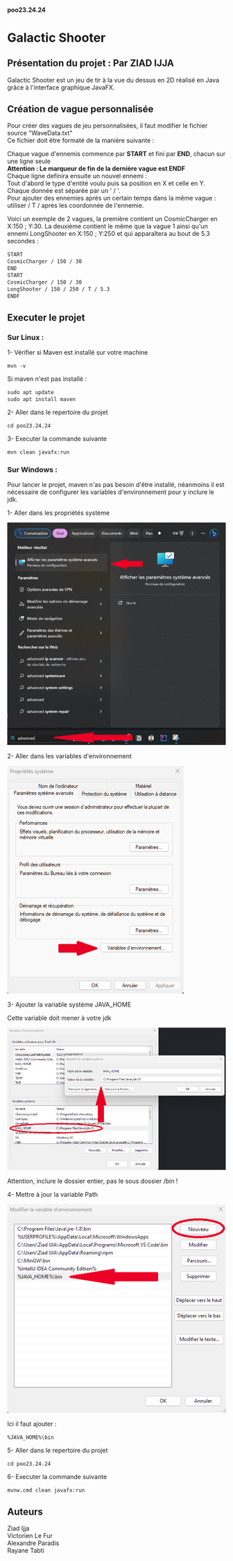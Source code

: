 #### poo23.24.24

# Galactic Shooter

## Présentation du projet  : Par ZIAD IJJA

Galactic Shooter est un jeu de tir à la vue du dessus en 2D réalisé en Java grâce à l'interface graphique JavaFX.

## Création de vague personnalisée
Pour créer des vagues de jeu personnalisées, il faut modifier le fichier source "WaveData.txt"  
Ce fichier doit être formaté de la manière suivante :

Chaque vague d'ennemis commence par **START** et fini par **END**, chacun sur une ligne seule  
**Attention : Le marqueur de fin de la dernière vague est ENDF**  
Chaque ligne definira ensuite un nouvel ennemi :  
Tout d'abord le type d'entité voulu puis sa position en X et celle en Y. Chaque donnée est séparée par un ' / '.  
Pour ajouter des ennemies après un certain temps dans la même vague : utiliser / T / <temps en secondes> après les coordonnée de l'ennemie.

Voici un exemple de 2 vagues, la première contient un CosmicCharger en X:150 ; Y:30. La deuxième contient le même que la vague 1 ainsi qu'un ennemi LongShooter en X:150 ; Y:250 et qui apparaîtera au bout de 5.3 secondes :

```
START  
CosmicCharger / 150 / 30  
END
START
CosmicCharger / 150 / 30
LongShooter / 150 / 250 / T / 5.3
ENDF
```

## Executer le projet

### Sur Linux :

1- Vérifier si Maven est installé sur votre machine 
```
mvn -v
```

Si maven n'est pas installé : 
```
sudo apt update
sudo apt install maven
```

2- Aller dans le repertoire du projet 
```
cd poo23.24.24
```

3- Executer la commande suivante
```
mvn clean javafx:run 
```

### Sur Windows :
Pour lancer le projet, maven n'as pas besoin d'être installé, néanmoins il est nécessaire de configurer les variables d'environnement pour y inclure le jdk.

1- Aller dans les propriétés système

![step 01](img/step-01-windows.png)

2- Aller dans les variables d'environnement 

![step 02](img/step-02-windows.png)

3- Ajouter la variable système JAVA_HOME

Cette variable doit mener à votre jdk

![step 03](img/step-03-windows.png)

Attention, inclure le dossier entier, pas le sous dossier /bin !

4- Mettre à jour la variable Path

![step 04](img/step-04-windows.png)

Ici il faut ajouter :
```
%JAVA_HOME%\bin 
```

5- Aller dans le repertoire du projet 
```
cd poo23.24.24
```

6- Executer la commande suivante
```
mvnw.cmd clean javafx:run 
```

## Auteurs
Ziad Ijja  
Victorien Le Fur  
Alexandre Paradis  
Rayane Tabti
